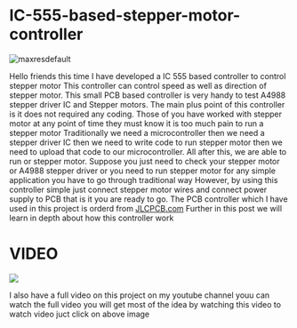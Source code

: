 # IC-555-based-stepper-motor-controller
![maxresdefault](https://user-images.githubusercontent.com/19898602/123272521-71824f80-d51f-11eb-9317-3a77263ba1ee.jpg)

Hello friends this time I have developed a IC 555 based controller to control stepper motor
This controller can control speed as well as direction of stepper motor.
This small PCB based controller is very handy to test A4988 stepper driver IC and Stepper motors.
The main plus point of this controller is it does not required any coding.
Those of you have worked with stepper motor at any point of time 
they must know it is too much pain to run a stepper motor
Traditionally we need a microcontroller then we need a stepper driver IC then we need to write code to run stepper motor then we need to upload that code to our microcontroller.
All after this, we are able to run or stepper motor.
Suppose you just need to check your stepper motor or A4988 stepper driver or you need to 
run stepper motor for any simple application you have to go through traditional way
However, by using this controller simple just connect stepper motor wires and connect power supply to PCB 
that is it you are ready to go.
The PCB controller which I have used in this project is orderd from [JLCPCB.com](https://jlcpcb.com/IAT)
Further in this post we will learn in depth about how this controller work 


# VIDEO

[![](https://img.youtube.com/vi/RE0nTC17tEM/0.jpg)](https://www.youtube.com/watch?v=RE0nTC17tEM)

I also have a full video on this project on my youtube channel youu can watch the full video 
you will get most of the idea by watching this video 
to watch video juct click on above image
